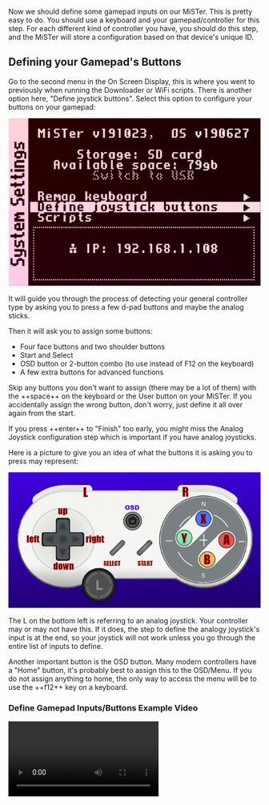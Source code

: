 Now we should define some gamepad inputs on our MiSTer. This is pretty easy to do. You should use a keyboard and your gamepad/controller for this step. For each different kind of controller you have, you should do this step, and the MiSTer will store a configuration based on that device's unique ID.

## Defining your Gamepad's Buttons
Go to the second menu in the On Screen Display, this is where you went to previously when running the Downloader or WiFi scripts. There is another option here, "Define joystick buttons". Select this option to configure your buttons on your gamepad:

![Define your gamepad!](img/define-joystick.png)

It will guide you through the process of detecting your general controller type by asking you to press a few d-pad buttons and maybe the analog sticks. 

Then it will ask you to assign some buttons:

* Four face buttons and two shoulder buttons
* Start and Select
* OSD button or 2-button combo (to use instead of F12 on the keyboard)
* A few extra buttons for advanced functions

Skip any buttons you don't want to assign (there may be a lot of them) with the ++space++ on the keyboard or the User button on your MiSTer. If you accidentally assign the wrong button, don't worry, just define it all over again from the start.

If you press ++enter++ to "Finish" too early, you might miss the Analog Joystick configuration step which is important if you have analog joysticks.

Here is a picture to give you an idea of what the buttons it is asking you to press may represent:

![MiSTer Controller Setup](img/controller-layout.png)

The L on the bottom left is referring to an analog joystick. Your controller may or may not have this. If it does, the step to define the analogy joystick's input is at the end, so your joystick will not work unless you go through the entire list of inputs to define.

Another important button is the OSD button. Many modern controllers have a "Home" button, it's probably best to assign this to the OSD/Menu. If you do not assign anything to home, the only way to access the menu will be to use the ++f12++ key on a keyboard.

### Define Gamepad Inputs/Buttons Example Video
![type:video](videos/define-gamepad.mp4)
